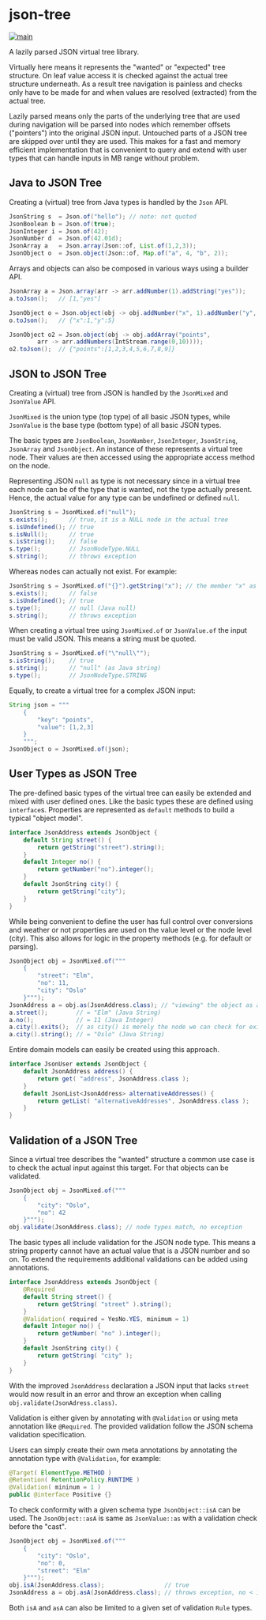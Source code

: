 # json-tree

[![main](https://github.com/dhis2/json-tree/actions/workflows/main.yml/badge.svg?branch=main)](https://github.com/dhis2/json-tree/actions/workflows/main.yml)

A lazily parsed JSON virtual tree library.

Virtually here means it represents the "wanted" or "expected" tree structure.
On leaf value access it is checked against the actual tree structure underneath.
As a result tree navigation is painless and checks only have to be made for 
and when values are resolved (extracted) from the actual tree.

Lazily parsed means only the parts of the underlying tree that are used during
navigation will be parsed into nodes which remember offsets ("pointers") into 
the original JSON input.
Untouched parts of a JSON tree are skipped over until they are used.
This makes for a fast and memory efficient implementation that is convenient 
to query and extend with user types that can handle inputs in MB range without
problem. 

## Java to JSON Tree
Creating a (virtual) tree from Java types is handled by the `Json` API.

```java
JsonString s  = Json.of("hello"); // note: not quoted
JsonBoolean b = Json.of(true);
JsonInteger i = Json.of(42);
JsonNumber d  = Json.of(42.01d);
JsonArray a   = Json.array(Json::of, List.of(1,2,3));
JsonObject o  = Json.object(Json::of, Map.of("a", 4, "b", 2));
```

Arrays and objects can also be composed in various ways using a builder API.
```java
JsonArray a = Json.array(arr -> arr.addNumber(1).addString("yes"));
a.toJson();   // [1,"yes"]

JsonObject o = Json.object(obj -> obj.addNumber("x", 1).addNumber("y", 5));
o.toJson();   // {"x":1,"y":5}

JsonObject o2 = Json.object(obj -> obj.addArray("points", 
        arr -> arr.addNumbers(IntStream.range(0,10))));
o2.toJson();  // {"points":[1,2,3,4,5,6,7,8,9]}
```

## JSON to JSON Tree
Creating a (virtual) tree from JSON is handled by the `JsonMixed` and 
`JsonValue` API.

`JsonMixed` is the union type (top type) of all basic JSON types, 
while `JsonValue` is the base type (bottom type) of all basic JSON types.

The basic types are `JsonBoolean`, `JsonNumber`, `JsonInteger`, `JsonString`, 
`JsonArray` and `JsonObject`. 
An instance of these represents a virtual tree node. 
Their values are then accessed using the appropriate access method on the node.

Representing JSON `null` as type is not necessary since in a virtual tree each
node can be of the type that is wanted, not the type actually present.
Hence, the actual value for any type can be undefined or defined `null`.

```java
JsonString s = JsonMixed.of("null");
s.exists();      // true, it is a NULL node in the actual tree
s.isUndefined(); // true
s.isNull();      // true
s.isString();    // false
s.type();        // JsonNodeType.NULL
s.string();      // throws exception
```
Whereas nodes can actually not exist. For example:
```java
JsonString s = JsonMixed.of("{}").getString("x"); // the member "x" as string
s.exists();      // false
s.isUndefined(); // true
s.type();        // null (Java null)        
s.string();      // throws exception
```

When creating a virtual tree using `JsonMixed.of` or `JsonValue.of` the
input must be valid JSON. This means a string must be quoted.

```java
JsonString s = JsonMixed.of("\"null\"");
s.isString();    // true
s.string();      // "null" (as Java string)
s.type();        // JsonNodeType.STRING
```

Equally, to create a virtual tree for a complex JSON input:
```java
String json = """
    {   
        "key": "points", 
        "value": [1,2,3] 
    }
    """;
JsonObject o = JsonMixed.of(json);
```

## User Types as JSON Tree
The pre-defined basic types of the virtual tree can easily be extended and mixed
with user defined ones. Like the basic types these are defined using `interface`s.
Properties are represented as `default` methods to build a typical "object model".

```java
interface JsonAddress extends JsonObject {
    default String street() {
        return getString("street").string();
    }
    default Integer no() {
        return getNumber("no").integer();
    }
    default JsonString city() {
        return getString("city");
    }
}
```
While being convenient to define the user has full control over conversions and 
weather or not properties are used on the value level or the node level (city).
This also allows for logic in the property methods (e.g. for default or parsing).

```java
JsonObject obj = JsonMixed.of("""
    {
        "street": "Elm", 
        "no": 11, 
        "city": "Oslo"
    }""");
JsonAddress a = obj.as(JsonAddress.class); // "viewing" the object as address
a.street();        // = "Elm" (Java String)
a.no();            // = 11 (Java Integer)
a.city().exits();  // as city() is merely the node we can check for existence
a.city().string(); // = "Oslo" (Java String)
```

Entire domain models can easily be created using this approach.

```java
interface JsonUser extends JsonObject {
    default JsonAddress address() {
        return get( "address", JsonAddress.class );
    }
    default JsonList<JsonAddress> alternativeAddresses() {
        return getList( "alternativeAddresses", JsonAddress.class );
    }
}
```

## Validation of a JSON Tree
Since a virtual tree describes the "wanted" structure a common use case is to
check the actual input against this target. For that objects can be validated.

```java
JsonObject obj = JsonMixed.of("""
    {
        "city": "Oslo", 
        "no": 42
    }""");
obj.validate(JsonAddress.class); // node types match, no exception
```

The basic types all include validation for the JSON node type. This means a
string property cannot have an actual value that is a JSON number and so on.
To extend the requirements additional validations can be added using 
annotations.

```java
interface JsonAddress extends JsonObject {
    @Required
    default String street() {
        return getString( "street" ).string();
    }
    @Validation( required = YesNo.YES, minimum = 1)
    default Integer no() {
        return getNumber( "no" ).integer();
    }
    default JsonString city() {
        return getString( "city" );
    }
}
```
With the improved `JsonAddress` declaration a JSON input that lacks `street`
would now result in an error and throw an exception when calling 
`obj.validate(JsonAdress.class)`.

Validation is either given by annotating with `@Validation` or using meta
annotation like `@Required`. The provided validation follow the JSON schema
validation specification.

Users can simply create their own meta annotations by annotating the annotation 
type with `@Validation`, for example:

```java
@Target( ElementType.METHOD )
@Retention( RetentionPolicy.RUNTIME )
@Validation( mininum = 1 )
public @interface Positive {}
```

To check conformity with a given schema type `JsonObject::isA` can be used. 
The `JsonObject::asA` is same as `JsonValue::as` with a validation check before
the "cast".
```java
JsonObject obj = JsonMixed.of("""
    {
        "city": "Oslo", 
        "no": 0, 
        "street": "Elm"
    }""");
obj.isA(JsonAddress.class);                 // true
JsonAddress a = obj.asA(JsonAddress.class); // throws exception, no < 1
```
Both `isA` and `asA` can also be limited to a given set of validation `Rule`
types.